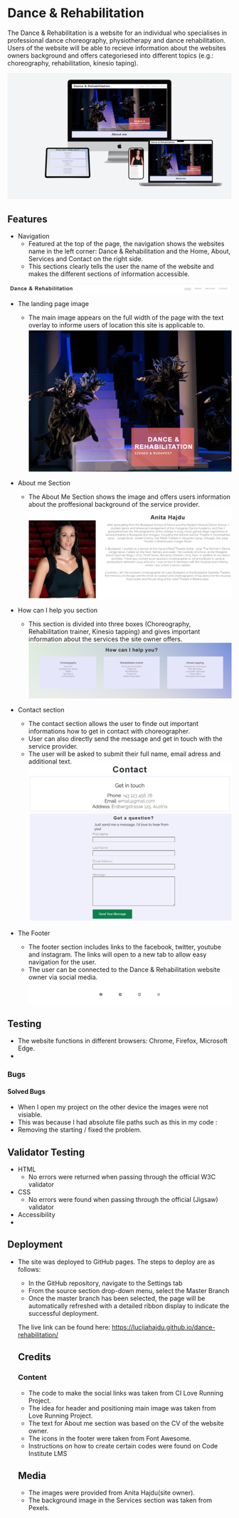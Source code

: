 # Dance & Rehabilitation #
The Dance & Rehabilitation is a website for an individual who specialises in professional dance choreography, physiotherapy and dance rehabilitation.
Users of the website will be able to recieve information about the websites owners background and offers categoriesed into different topics (e.g.: choreography, rehabilitation, kinesio taping).

![Mockup of the website](/assets/css/images/mockup-readme.png)

## Features ##
* Navigation
   * Featured at the top of the page, the navigation shows the websites name in the left corner: Dance & Rehabilitation and the Home, About, Services and Contact on the right side.
   * This sections clearly tells the user the name of the website and makes the different sections of information accessible.

![Navigation bar](/assets/css/images/navigation-readme.png)

* The landing page image 
  * The main image appears on the full width of the page with the text overlay to informe users of location this site is applicable to.
![Main image](/assets/css/images/main-image-readme.png)

* About me Section 
  * The About Me Section shows the image and offers users information about the proffesional background of the service provider.
 ![The about me Section](/assets/css/images/about-me-section-readme.png)

* How can I help you section
  * This section is divided into three boxes (Choreography, Rehabilitation trainer, Kinesio tapping) and gives important information about the services the site owner offers.
  ![Services section](/assets/css/images/howcanihelpyou-readme.png)
* Contact section
  * The contact section allows the user to finde out important informations how to get in contact with choreographer. 
   * User can also directly send the message and get in touch with the service provider.
   * The user will be asked to submit their full name, email adress and additional text.
   ![Contact Section](/assets/css/images/contact-section-readme.png)
* The Footer 
  * The footer section includes links to the facebook, twitter, youtube and instagram. The links will open to a new tab to allow easy navigation for the user.
  * The user can be connected to the Dance & Rehabilitation website owner via social media.
  ![Footer Section](/assets/css/images/footer-readme.png)

## Testing ##
* The website functions in different browsers: Chrome, Firefox, Microsoft Edge.
* 

### Bugs ###
#### Solved Bugs ####
* When I open my project on the other device the images were not visiable. 
* This was because I had absolute file paths such as this in my code : <!--<img src="/assets/css/images/about-me.jpg" > -->
* Removing the starting / fixed the problem.

## Validator Testing ##
* HTML
  * No errors were returned when passing through the official W3C validator
* CSS
  * No errors were found when passing through the official (Jigsaw) validator
* Accessibility 
 *

## Deployment ##
* The site was deployed to GitHub pages. The steps to deploy are as follows:
  * In the GitHub repository, navigate to the Settings tab
  * From the source section drop-down menu, select the Master Branch
  * Once the master branch has been selected, the page will be automatically refreshed with a detailed ribbon display to indicate the successful deployment.

  The live link can be found here: https://lucijahajdu.github.io/dance-rehabilitation/

  ## Credits ##
  ### Content ##
  * The code to make the social links was taken from CI Love Running Project.
  * The idea for header and positioning main image was taken from Love Running Project.
  * The text for About me section was based on the CV of the website owner.
  * The icons in the footer were taken from Font Awesome.
  * Instructions on how to  create certain codes were found on Code Institute LMS

  ## Media ##
  * The images were provided from Anita Hajdu(site owner).
  * The background image in the Services section was taken from Pexels.


  

